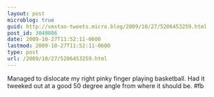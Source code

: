 ```yaml
---
layout: post
microblog: true
guid: http://vmstan-tweets.micro.blog/2009/10/27/5206453259.html
post_id: 3049806
date: 2009-10-27T11:52:11-0600
lastmod: 2009-10-27T11:52:11-0600
type: post
url: /2009/10/27/5206453259.html
---
```

Managed to dislocate my right pinky finger playing basketball. Had it tweeked out at a good 50 degree angle from where it should be. #fb
